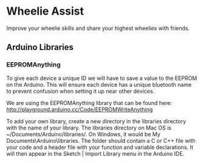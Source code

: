 # Wheelie Assist

Improve your wheelie skills and share your highest wheelies with friends.

## Arduino Libraries

### EEPROMAnything

To give each device a unique ID we will have to save a value to the EEPROM on the Arduino. This will ensure each device has a unique bluetooth name to prevent confusion when setting it up near other devices.

We are using the EEPROMAnything library that can be found here: http://playground.arduino.cc/Code/EEPROMWriteAnything

To add your own library, create a new directory in the libraries directory with the name of your library. The libraries directory on Mac OS is ~/Documents/Arduino/libraries/. On Windows, it would be My Documents\Arduino\libraries\. The folder should contain a C or C++ file with your code and a header file with your function and variable declarations. It will then appear in the Sketch | Import Library menu in the Arduino IDE.